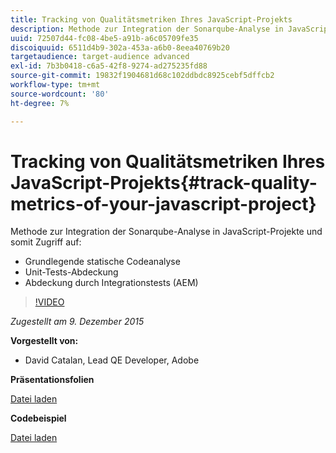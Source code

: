 ```yaml
---
title: Tracking von Qualitätsmetriken Ihres JavaScript-Projekts
description: Methode zur Integration der Sonarqube-Analyse in JavaScript-Projekte und damit Zugriff auf ・ Grundlegende statische Code-Analyse ・ Unit-Testabdeckung ・ Integration-Testabdeckung (AEM)
uuid: 72507d44-fc08-4be5-a91b-a6c05709fe35
discoiquuid: 6511d4b9-302a-453a-a6b0-8eea40769b20
targetaudience: target-audience advanced
exl-id: 7b3b0418-c6a5-42f8-9274-ad275235fd88
source-git-commit: 19832f1904681d68c102ddbdc8925cebf5dffcb2
workflow-type: tm+mt
source-wordcount: '80'
ht-degree: 7%

---
```


# Tracking von Qualitätsmetriken Ihres JavaScript-Projekts{#track-quality-metrics-of-your-javascript-project}

Methode zur Integration der Sonarqube-Analyse in JavaScript-Projekte und somit Zugriff auf:

* Grundlegende statische Codeanalyse
* Unit-Tests-Abdeckung
* Abdeckung durch Integrationstests (AEM)

>[!VIDEO](https://video.tv.adobe.com/v/19372/?quality=9)

*Zugestellt am 9. Dezember 2015*

**Vorgestellt von:**

* David Catalan, Lead QE Developer, Adobe

**Präsentationsfolien**

[Datei laden](assets/aem-gems-js-quality-metrics-12-9-15.pdf)

**Codebeispiel**

[Datei laden](assets/com-adobe-granite-ui-utils-timing-with-licenses.zip)
<!--
[Get back to the Overview](https://helpx.adobe.com/experience-manager/kt/eseminars/gems/aem-index.html)
-->
